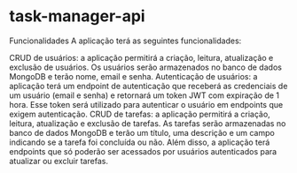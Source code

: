 # task-manager-api

Funcionalidades
A aplicação terá as seguintes funcionalidades:

CRUD de usuários: a aplicação permitirá a criação, leitura, atualização e exclusão de usuários. Os usuários serão armazenados no banco de dados MongoDB e terão nome, email e senha.
Autenticação de usuários: a aplicação terá um endpoint de autenticação que receberá as credenciais de um usuário (email e senha) e retornará um token JWT com expiração de 1 hora. Esse token será utilizado para autenticar o usuário em endpoints que exigem autenticação.
CRUD de tarefas: a aplicação permitirá a criação, leitura, atualização e exclusão de tarefas. As tarefas serão armazenadas no banco de dados MongoDB e terão um título, uma descrição e um campo indicando se a tarefa foi concluída ou não. Além disso, a aplicação terá endpoints que só poderão ser acessados por usuários autenticados para atualizar ou excluir tarefas.
